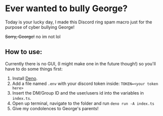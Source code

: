 # Ever wanted to bully George?
Today is your lucky day, I made this Discord ring spam macro just for the purpose of cyber bullying George! 

~~Sorry, George!~~ no im not lol
## How to use:
Currently there is no GUI, (I might make one in the future though!) so you'll have to do some things first:

1. Install [Deno](https://deno.land/).
2. Add a file named `.env` with your discord token inside: `TOKEN=<your token here>`
3. Insert the DM/Group ID and the user/users id into the variables in `index.ts`. 
4. Open up terminal, navigate to the folder and run `deno run -A index.ts`
5. Give my condolences to George's parents!
